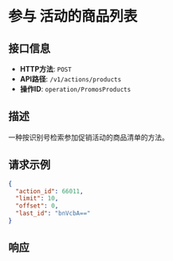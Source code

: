 # 参与 活动的商品列表

## 接口信息

- **HTTP方法**: `POST`
- **API路径**: `/v1/actions/products`
- **操作ID**: `operation/PromosProducts`

## 描述

一种按识别号检索参加促销活动的商品清单的方法。

## 请求示例

```json
{
  "action_id": 66011,
  "limit": 10,
  "offset": 0,
  "last_id": "bnVсbA=="
}
```

## 响应
